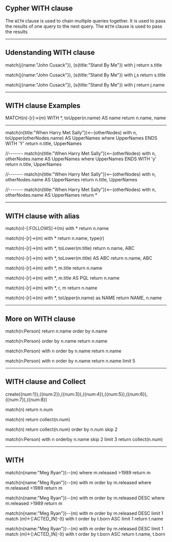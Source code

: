 

Cypher WITH clause
---------------------------

The `WITH` clause is used to chain multiple queries together. 
It is used to pass the results of one query to the next query. 
The `WITH` clause is used to pass the results

----------------------------------------------------------------------------
Udenstanding WITH clause
----------------------------------------------------------------------------

match(j{name:"John Cusack"}), (s{title:"Stand By Me"})
with j
return s.title

match(j{name:"John Cusack"}), (s{title:"Stand By Me"})
with j,s
return s.title


match(j{name:"John Cusack"}), (s{title:"Stand By Me"})
with j
return j.name


-------------------------------------------------------------
WITH clause Examples
-------------------------------------------------------------

MATCH(n)-[r]->(m)
WITH *, toUpper(n.name) AS name
return n.name, name


-------------------------------------------------------------


match(n{title:"When Harry Met Sally"})<--(otherNodes)
with n, toUpper(otherNodes.name) AS UpperNames
where UpperNames ENDS WITH 'Y'
return n.title, UpperNames

//-------
match(n{title:"When Harry Met Sally"})<--(otherNodes)
with n, otherNodes.name AS UpperNames
where UpperNames ENDS WITH 'y'
return n.title, UpperNames


//-------
match(n{title:"When Harry Met Sally"})<--(otherNodes)
with n, otherNodes.name AS UpperNames
return n.title, UpperNames


//-------
match(n{title:"When Harry Met Sally"})<--(otherNodes)
with n, otherNodes.name AS UpperNames
return *


----------------------------------------------------------------------------
WITH clause with alias
----------------------------------------------------------------------------

match(n)-[:FOLLOWS]->(m)
with *
return n.name

match(n)-[r]->(m)
with *
return n.name, type(r)

match(n)-[r]->(m)
with *, toLower(m.title) 
return n.name, ABC


match(n)-[r]->(m)
with *, toLower(m.title) AS ABC
return n.name, ABC

match(n)-[r]->(m)
with *, m.title
return n.name

match(n)-[r]->(m)
with *, m.title AS PQL
return n.name

match(n)-[r]->(m)
with *, r, m
return n.name


match(n)-[r]->(m)
with *, toUpper(n.name) as NAME
return NAME, n.name


----------------------------------------------------------------------------
More on WITH clause
----------------------------------------------------------------------------

match(n:Person)
return n.name
order by n.name

match(n:Person)
order by n.name
return n.name


match(n:Person)
with n
order by n.name
return n.name


match(n:Person)
with n
order by n.name
return n.name
limit 5



----------------------------------------------------------------------------
WITH clause and Collect
----------------------------------------------------------------------------

create({num:1}),({num:2}),({num:3}),({num:4}),({num:5}),({num:6}),({num:7}),({num:8})

match(n)
return n.num

match(n)
return collect(n.num)


match(n)
return collect(n.num)
order by n.num
skip 2


match(n:Person)
with n
orderby n.name
skip 2
limit 3
return collect(n.num)


----------------------------------------------------------------------------
WITH
----------------------------------------------------------------------------

match(n{name:"Meg Ryan"})--(m)
where m.released >1989
return m


match(n{name:"Meg Ryan"})--(m)
with m
order by m.released
where m.released >1989
return m


match(n{name:"Meg Ryan"})--(m)
with m
order by m.released DESC 
where m.released >1989
return m


match(n{name:"Meg Ryan"})--(m)
with m
order by m.released DESC 
limit 1
match (m)<-[:ACTED_IN]-(t)
with t
order by t.born ASC
limit 1
return t.name


match(n{name:"Meg Ryan"})--(m)
with m
order by m.released DESC 
limit 1
match (m)<-[:ACTED_IN]-(t)
with t
order by t.born ASC
return t.name, t.born 



